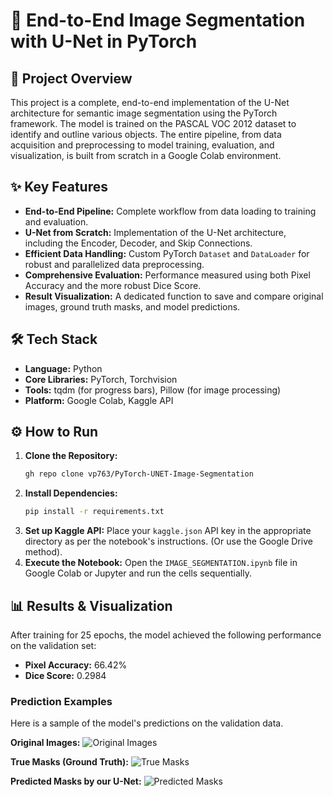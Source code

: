 # 🚀 End-to-End Image Segmentation with U-Net in PyTorch

## 📝 Project Overview
This project is a complete, end-to-end implementation of the U-Net architecture for semantic image segmentation using the PyTorch framework. The model is trained on the PASCAL VOC 2012 dataset to identify and outline various objects. The entire pipeline, from data acquisition and preprocessing to model training, evaluation, and visualization, is built from scratch in a Google Colab environment.

## ✨ Key Features
* **End-to-End Pipeline:** Complete workflow from data loading to training and evaluation.
* **U-Net from Scratch:** Implementation of the U-Net architecture, including the Encoder, Decoder, and Skip Connections.
* **Efficient Data Handling:** Custom PyTorch `Dataset` and `DataLoader` for robust and parallelized data preprocessing.
* **Comprehensive Evaluation:** Performance measured using both Pixel Accuracy and the more robust Dice Score.
* **Result Visualization:** A dedicated function to save and compare original images, ground truth masks, and model predictions.

## 🛠️ Tech Stack
* **Language:** Python
* **Core Libraries:** PyTorch, Torchvision
* **Tools:** tqdm (for progress bars), Pillow (for image processing)
* **Platform:** Google Colab, Kaggle API

## ⚙️ How to Run
1.  **Clone the Repository:**
    ```bash
    gh repo clone vp763/PyTorch-UNET-Image-Segmentation
    ```
2.  **Install Dependencies:**
    ```bash
    pip install -r requirements.txt
    ```
3.  **Set up Kaggle API:** Place your `kaggle.json` API key in the appropriate directory as per the notebook's instructions. (Or use the Google Drive method).
4.  **Execute the Notebook:** Open the `IMAGE_SEGMENTATION.ipynb` file in Google Colab or Jupyter and run the cells sequentially.

## 📊 Results & Visualization
After training for 25 epochs, the model achieved the following performance on the validation set:

* **Pixel Accuracy:** 66.42%
* **Dice Score:** 0.2984

### Prediction Examples
Here is a sample of the model's predictions on the validation data.

**Original Images:**
![Original Images](path/to/your/original_images.png)

**True Masks (Ground Truth):**
![True Masks](path/to/your/true_masks.png)

**Predicted Masks by our U-Net:**
![Predicted Masks](path/to/your/pred_masks.png)

